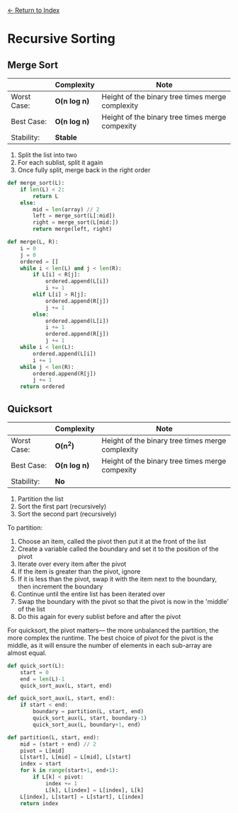 [← Return to Index](https://github.com/cjmlgrto/fit2085-notes/)

# Recursive Sorting

## Merge Sort

|             | Complexity              | Note | 
|---          |---                      |---   |
| Worst Case: | **O(n log n)**    | Height of the binary tree times merge complexity |
| Best Case:  | **O(n log n)**    | Height of the binary tree times merge compexity
| Stability:  | **Stable**              |

1. Split the list into two
2. For each sublist, split it again
3. Once fully split, merge back in the right order

```python
def merge_sort(L):
    if len(L) < 2:
        return L
    else:
        mid = len(array) // 2
        left = merge_sort(L[:mid])
        right = merge_sort(L[mid:])
        return merge(left, right)

def merge(L, R):
    i = 0
    j = 0
    ordered = []
    while i < len(L) and j < len(R):
        if L[i] < R[j]:
            ordered.append(L[i])
            i += 1
        elif L[i] > R[j]:
            ordered.append(R[j])
            j += 1
        else:
            ordered.append(L[i])
            i += 1
            ordered.append(R[j])
            j += 1
    while i < len(L):
        ordered.append(L[i])
        i += 1
    while j < len(R):
        ordered.append(R[j])
        j += 1
    return ordered
```

## Quicksort

|             | Complexity              | Note | 
|---          |---                      |---   |
| Worst Case: | **O(n<sup>2</sup>)**    | Height of the binary tree times merge complexity |
| Best Case:  | **O(n log n)**    | Height of the binary tree times merge compexity
| Stability:  | **No**              |

1. Partition the list
2. Sort the first part (recursively)
3. Sort the second part (recursively)

To partition:

1. Choose an item, called the pivot then put it at the front of the list
2. Create a variable called the boundary and set it to the position of the pivot
3. Iterate over every item after the pivot
4. If the item is greater than the pivot, ignore
5. If it is less than the pivot, swap it with the item next to the boundary, then increment the boundary
6. Continue until the entire list has been iterated over
7. Swap the boundary with the pivot so that the pivot is now in the 'middle' of the list
8. Do this again for every sublist before and after the pivot

For quicksort, the pivot matters— the more unbalanced the partition, the more complex the runtime. The best choice of pivot for the pivot is the middle, as it will ensure the number of elements in each sub-array are almost equal.


```python
def quick_sort(L):
    start = 0
    end = len(L)-1
    quick_sort_aux(L, start, end)

def quick_sort_aux(L, start, end):
    if start < end:
        boundary = partition(L, start, end)
        quick_sort_aux(L, start, boundary-1)
        quick_sort_aux(L, boundary+1, end)

def partition(L, start, end):
    mid = (start + end) // 2
    pivot = L[mid]
    L[start], L[mid] = L[mid], L[start]
    index = start
    for k in range(start+1, end+1):
        if L[k] < pivot:
            index += 1
            L[k], L[index] = L[index], L[k]
    L[index], L[start] = L[start], L[index]
    return index
```
    
